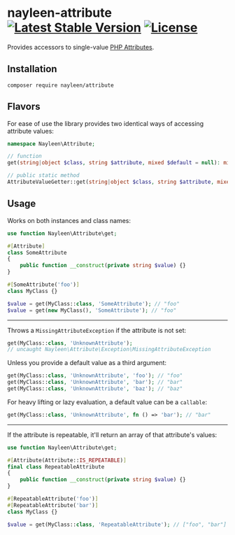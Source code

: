# nayleen-attribute [![Latest Stable Version](https://poser.pugx.org/nayleen/attribute/v)](//packagist.org/packages/nayleen/attribute) [![License](https://poser.pugx.org/nayleen/attribute/license)](//packagist.org/packages/nayleen/attribute)
Provides accessors to single-value [PHP Attributes](https://www.php.net/manual/en/language.attributes.overview.php).

## Installation
`composer require nayleen/attribute`

## Flavors
For ease of use the library provides two identical ways of accessing attribute values:

```php
namespace Nayleen\Attribute;

// function
get(string|object $class, string $attribute, mixed $default = null): mixed;

// public static method
AttributeValueGetter::get(string|object $class, string $attribute, mixed $default = null): mixed;
```

## Usage
Works on both instances and class names:

```php
use function Nayleen\Attribute\get;

#[Attribute]
class SomeAttribute
{
    public function __construct(private string $value) {}
}

#[SomeAttribute('foo')]
class MyClass {}

$value = get(MyClass::class, 'SomeAttribute'); // "foo"
$value = get(new MyClass(), 'SomeAttribute'); // "foo"
```

---

Throws a `MissingAttributeException` if the attribute is not set:

```php
get(MyClass::class, 'UnknownAttribute');
// uncaught Nayleen\Attribute\Exception\MissingAttributeException
```

Unless you provide a default value as a third argument:

```php
get(MyClass::class, 'UnknownAttribute', 'foo'); // "foo"
get(MyClass::class, 'UnknownAttribute', 'bar'); // "bar"
get(MyClass::class, 'UnknownAttribute', 'baz'); // "baz"
```

For heavy lifting or lazy evaluation, a default value can be a `callable`:

```php
get(MyClass::class, 'UnknownAttribute', fn () => 'bar'); // "bar"
```

---

If the attribute is repeatable, it'll return an array of that attribute's values:

```php
use function Nayleen\Attribute\get;

#[Attribute(Attribute::IS_REPEATABLE)]
final class RepeatableAttribute
{
    public function __construct(private string $value) {}
}

#[RepeatableAttribute('foo')]
#[RepeatableAttribute('bar')]
class MyClass {}

$value = get(MyClass::class, 'RepeatableAttribute'); // ["foo", "bar"]
```
